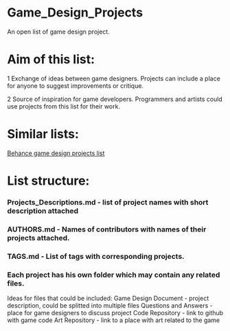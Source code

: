 # Game_Design_Projects
An open list of game design project.

# Aim of this list:
1 Exchange of ideas between game designers. Projects can include a place for anyone to suggest improvements or critique.

2 Source of inspiration for game developers. Programmers and artists could use projects from this list for their work.


# Similar lists:
[Behance game design projects list](https://www.behance.net/search/projects?field=game+design)


# List structure:
### Projects_Descriptions.md - list of project names with short description attached

### AUTHORS.md - Names of contributors with names of their projects attached.

### TAGS.md - List of tags with corresponding projects.

### Each project has his own folder which may contain any related files.
Ideas for files that could be included:
Game Design Document - project description, could be splitted into multiple files
Questions and Answers - place for game designers to discuss project
Code Repository - link to github with game code
Art Repository - link to a place with art related to the game
